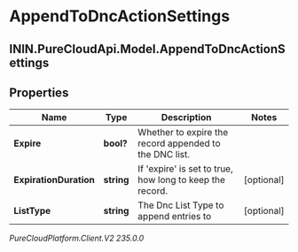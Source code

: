 # AppendToDncActionSettings

## ININ.PureCloudApi.Model.AppendToDncActionSettings

## Properties

|Name | Type | Description | Notes|
|------------ | ------------- | ------------- | -------------|
| **Expire** | **bool?** | Whether to expire the record appended to the DNC list. | |
| **ExpirationDuration** | **string** | If &#39;expire&#39; is set to true, how long to keep the record. | [optional] |
| **ListType** | **string** | The Dnc List Type to append entries to | [optional] |



_PureCloudPlatform.Client.V2 235.0.0_
